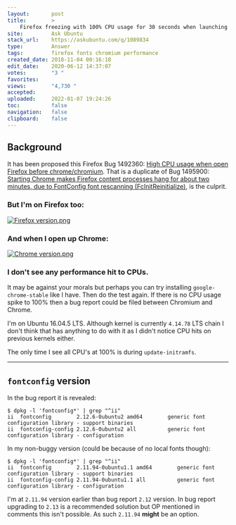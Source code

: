 ```yaml
---
layout:       post
title:        >
    Firefox freezing with 100% CPU usage for 30 seconds when launching Chromium
site:         Ask Ubuntu
stack_url:    https://askubuntu.com/q/1089834
type:         Answer
tags:         firefox fonts chromium performance
created_date: 2018-11-04 00:16:18
edit_date:    2020-06-12 14:37:07
votes:        "3 "
favorites:    
views:        "4,730 "
accepted:     
uploaded:     2022-01-07 19:24:26
toc:          false
navigation:   false
clipboard:    false
---
```


## Background

It has been proposed this Firefox Bug 1492360: [High CPU usage when open Firefox before chrome/chromium][1]. That is a duplicate of Bug 1495900: [Starting Chrome makes Firefox content processes hang for about two minutes, due to FontConfig font rescanning (FcInitReinitialize)][2], is the culprit.

### But I'm on Firefox too:

[![Firefox version.png][3]][3]

### And when I open up Chrome:

[![Chrome version.png][4]][4]

### I don't see any performance hit to CPUs.

It may be against your morals but perhaps you can try installing `google-chrome-stable` like I have. Then do the test again. If there is no CPU usage spike to 100% then a bug report could be filed between Chromium and Chrome.

I'm on Ubuntu 16.04.5 LTS. Although kernel is currently `4.14.78` LTS chain I don't think that has anything to do with it as I didn't notice CPU hits on previous kernels either.

The only time I see all CPU's at 100% is during `update-initramfs`.

---

## `fontconfig` version

In the bug report it is revealed:

``` 
$ dpkg -l 'fontconfig*' | grep "^ii"
ii  fontconfig        2.12.6-0ubuntu2 amd64        generic font configuration library - support binaries
ii  fontconfig-config 2.12.6-0ubuntu2 all          generic font configuration library - configuration

```

In my non-buggy version (could be because of no local fonts though):

``` 
$ dpkg -l 'fontconfig*' | grep "^ii"
ii  fontconfig        2.11.94-0ubuntu1.1 amd64        generic font configuration library - support binaries
ii  fontconfig-config 2.11.94-0ubuntu1.1 all          generic font configuration library - configuration

```

I'm at `2.11.94` version earlier than bug report `2.12` version. In bug report upgrading to `2.13` is a recommended solution but OP mentioned in comments this isn't possible. As such `2.11.94` **might** be an option.

  [1]: https://bugzilla.mozilla.org/show_bug.cgi?id=1492360
  [2]: https://bugzilla.mozilla.org/show_bug.cgi?id=1495900
  [3]: https://i.stack.imgur.com/ZAVcsm.png
  [4]: https://i.stack.imgur.com/ZxnAjl.png

